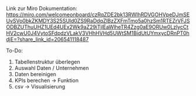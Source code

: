 Link zur Miro Dokumentation: https://miro.com/welcomeonboard/czRqZDE2bk13RWlhRDVGOHVpeDJmSEUvSVo0bkZKMDY3S25SUld0ZS9RaDdqZlBzZXFmTmo5a0hzSm1RTEZrVFJSODBZUThuUHZ1UEd4UEx2Wk9aZ29iTjlEaWlheTR4Zzg0aE9ORUw0LzlycCtHV2cwU0J4VytoSFdpdzVLakV3VHhHVHd5UWtSM1BidUtUYmxycDRnPT0hdjE=?share_link_id=206541118487

To-Do:
1. Tabellenstruktur überlegen
2. Auswahl Daten / Unternehmen
3. Daten bereinigen
5. KPIs berechen -> Funktion
6. csv -> Visualisierung
